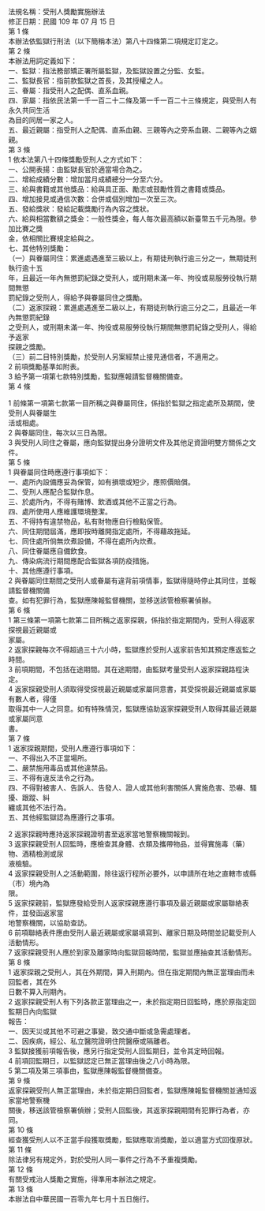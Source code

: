法規名稱：受刑人獎勵實施辦法  
修正日期：民國 109 年 07 月 15 日  
第 1 條  
本辦法依監獄行刑法（以下簡稱本法）第八十四條第二項規定訂定之。  
第 2 條  
本辦法用詞定義如下：  
一、監獄：指法務部矯正署所屬監獄，及監獄設置之分監、女監。  
二、監獄長官：指前款監獄之首長，及其授權之人。  
三、眷屬：指受刑人之配偶、直系血親。  
四、家屬：指依民法第一千一百二十二條及第一千一百二十三條規定，與受刑人有永久共同生活  
為目的同居一家之人。  
五、最近親屬：指受刑人之配偶、直系血親、三親等內之旁系血親、二親等內之姻親。  
第 3 條  
1 依本法第八十四條獎勵受刑人之方式如下：  
一、公開表揚：由監獄長官於適當場合為之。  
二、增給成績分數：增加當月成績總分一分至六分。  
三、給與書籍或其他獎品：給與具正面、勵志或鼓勵性質之書籍或獎品。  
四、增加接見或通信次數：合併或個別增加一次至三次。  
五、發給獎狀：發給記載獎勵行為內容之獎狀。  
六、給與相當數額之獎金：一般性獎金，每人每次最高額以新臺幣五千元為限。參加比賽之獎  
金，依相關比賽規定給與之。  
七、其他特別獎勵：  
（一）與眷屬同住：累進處遇進至三級以上，有期徒刑執行逾三分之一，無期徒刑執行逾十五  
年，且最近一年內無懲罰紀錄之受刑人，或刑期未滿一年、拘役或易服勞役執行期間無懲  
罰紀錄之受刑人，得給予與眷屬同住之獎勵。  
（二）返家探親：累進處遇進至二級以上，有期徒刑執行逾三分之二，且最近一年內無懲罰紀錄  
之受刑人，或刑期未滿一年、拘役或易服勞役執行期間無懲罰紀錄之受刑人，得給予返家  
探親之獎勵。  
（三）前二目特別獎勵，於受刑人另案經禁止接見通信者，不適用之。  
2 前項獎勵基準如附表。  
3 給予第一項第七款特別獎勵，監獄應報請監督機關備查。  
第 4 條  


1 前條第一項第七款第一目所稱之與眷屬同住，係指於監獄之指定處所及期間，使受刑人與眷屬生  
活或相處。  
2 與眷屬同住，每次以三日為限。  
3 與受刑人同住之眷屬，應向監獄提出身分證明文件及其他足資證明雙方關係之文件。  
第 5 條  
1 與眷屬同住時應遵行事項如下：  
一、處所內設備應妥為保管，如有損壞或短少，應照價賠償。  
二、受刑人應配合監獄作息。  
三、於處所內，不得有賭博、飲酒或其他不正當之行為。  
四、處所使用人應維護環境整潔。  
五、不得持有違禁物品，私有財物應自行檢點保管。  
六、同住期間屆滿，應即按時離開指定處所，不得藉故拖延。  
七、同住處所倘無炊煮設備，不得在處所內炊煮。  
八、同住眷屬應自備飲食。  
九、傳染病流行期間應配合監獄各項防疫措施。  
十、其他應遵行事項。  
2 與眷屬同住期間之受刑人或眷屬有違背前項情事，監獄得隨時停止其同住，並報請監督機關備  
查。如有犯罪行為，監獄應陳報監督機關，並移送該管檢察署偵辦。  
第 6 條  
1 第三條第一項第七款第二目所稱之返家探親，係指於指定期間內，受刑人得返家探視最近親屬或  
家屬。  
2 返家探親每次不得超過三十六小時，監獄應於受刑人返家前告知其預定應返監之時間。  
3 前項期間，不包括在途期間。其在途期間，由監獄考量受刑人返家探親路程決定。  
4 返家探親受刑人須取得受探視最近親屬或家屬同意書，其受探視最近親屬或家屬有數人者，得僅  
取得其中一人之同意。如有特殊情況，監獄應協助返家探親受刑人取得其最近親屬或家屬同意  
書。  
第 7 條  
1 返家探親期間，受刑人應遵行事項如下：  
一、不得出入不正當場所。  
二、嚴禁施用毒品或其他違禁品。  
三、不得有違反法令之行為。  
四、不得對被害人、告訴人、告發人、證人或其他利害關係人實施危害、恐嚇、騷擾、跟蹤、糾  
纏或其他不法行為。  
五、其他經監獄認為應遵行之事項。  


2 返家探親時應持返家探親證明書至返家當地警察機關報到。  
3 返家探親受刑人回監時，應檢查其身體、衣類及攜帶物品，並得實施毒（藥）物、酒精檢測或尿  
液檢驗。  
4 返家探親受刑人之活動範圍，除往返行程所必要外，以申請所在地之直轄市或縣（市）境內為  
限。  
5 返家探親前，監獄應發給受刑人返家探親應遵行事項及最近親屬或家屬聯絡表件，並發函返家當  
地警察機關，以協助查訪。  
6 前項聯絡表件應由受刑人最近親屬或家屬填寫到、離家日期及時間並記載受刑人活動情形。  
7 返家探親受刑人應於到家及離家時向監獄回報時間，監獄並應抽查其活動情形。  
第 8 條  
1 返家探親之受刑人，其在外期間，算入刑期內。但在指定期間內無正當理由而未回監者，其在外  
日數不算入刑期內。  
2 返家探親受刑人有下列各款正當理由之一，未於指定期日回監時，應於原指定回監期日內向監獄  
報告：  
一、因天災或其他不可避之事變，致交通中斷或急需處理者。  
二、因疾病，經公、私立醫院證明住院醫療或隔離者。  
3 監獄接獲前項報告後，應另行指定受刑人回監期日，並令其定時回報。  
4 前項回監期日，以監獄認定已無正當理由後之八小時為限。  
5 第二項及第三項事由，監獄應陳報監督機關備查。  
第 9 條  
返家探親受刑人無正當理由，未於指定期日回監者，監獄應陳報監督機關並通知返家當地警察機  
關後，移送該管檢察署偵辦；受刑人回監後，其返家探親期間有犯罪行為者，亦同。  
第 10 條  
經查獲受刑人以不正當手段獲取獎勵，監獄應取消獎勵，並以適當方式回復原狀。  
第 11 條  
除法律另有規定外，對於受刑人同一事件之行為不予重複獎勵。  
第 12 條  
有關受戒治人獎勵之實施，得準用本辦法之規定。  
第 13 條  
本辦法自中華民國一百零九年七月十五日施行。  


